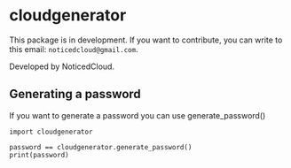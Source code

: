 # cloudgenerator

This package is in development. If you want to contribute, you can write to this email: `noticedcloud@gmail.com`.

Developed by NoticedCloud.

## Generating a password
If you want to generate a password you can use generate_password()
```
import cloudgenerator

password == cloudgenerator.generate_password()
print(password)
```
